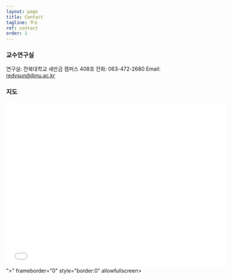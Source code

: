```yaml
---
layout: page
title: Contact
tagline: 주소
ref: contact
order: 1
---
```



<div class="row">
<div class="col-xs-12 col-md-10 col-lg-8 col-md-offset-1 col-lg-offset-2" markdown="1">

### 교수연구실

연구실: 전북대학교 새만금 캠퍼스 408호 
전화: 063-472-2680 
Email: [redysun@jbnu.ac.kr](mailto:redysun@jbnu.ac.kr)

### 지도

<iframe class="map" src="<iframe src="<iframe src="https://www.google.com/maps/embed?pb=!1m18!1m12!1m3!1d1615.1138768329774!2d126.95834242514132!3d35.94139810000001!2m3!1f0!2f0!3f0!3m2!1i1024!2i768!4f13.1!3m3!1m2!1s0x35703ff359af2361%3A0x1c83da03f5a99fae!2z7KCE67aB64yA7ZWZ6rWQIDHqs7XtlZnqtIA!5e0!3m2!1sko!2skr!4v1751525075394!5m2!1sko!2skr" width="600" height="450" style="border:0;" allowfullscreen="" loading="lazy" referrerpolicy="no-referrer-when-downgrade"></iframe>"></iframe>" frameborder="0" style="border:0" allowfullscreen></iframe>

</div>
</div>
